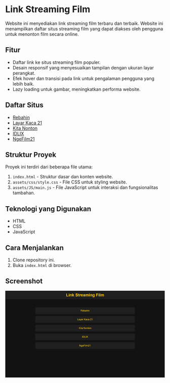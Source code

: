 # Link Streaming Film

Website ini menyediakan link streaming film terbaru dan terbaik. Website ini menampilkan daftar situs streaming film yang dapat diakses oleh pengguna untuk menonton film secara online.

## Fitur

- Daftar link ke situs streaming film populer.
- Desain responsif yang menyesuaikan tampilan dengan ukuran layar perangkat.
- Efek hover dan transisi pada link untuk pengalaman pengguna yang lebih baik.
- Lazy loading untuk gambar, meningkatkan performa website.

## Daftar Situs

- [Rebahin](http://179.43.163.50/)
- [Layar Kaca 21](https://D21.Fun/)
- [Kita Nonton](http://124.150.139.91/)
- [IDLIX](https://tv.idlixofficial.net/)
- [NgeFilm21](https://ngefilm21.pw/)

## Struktur Proyek

Proyek ini terdiri dari beberapa file utama:

1. `index.html` - Struktur dasar dan konten website.
2. `assets/css/style.css` - File CSS untuk styling website.
3. `assets/JS/main.js` - File JavaScript untuk interaksi dan fungsionalitas tambahan.

## Teknologi yang Digunakan

- HTML
- CSS
- JavaScript

## Cara Menjalankan

1. Clone repository ini.
2. Buka `index.html` di browser.

## Screenshot

![Tampilan Utama](assets/images/preview/preview.jpg)